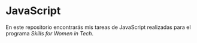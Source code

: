 # JavaScript
En este repositorio encontrarás mis tareas de JavaScript realizadas para el programa *Skills for Women in Tech*.
